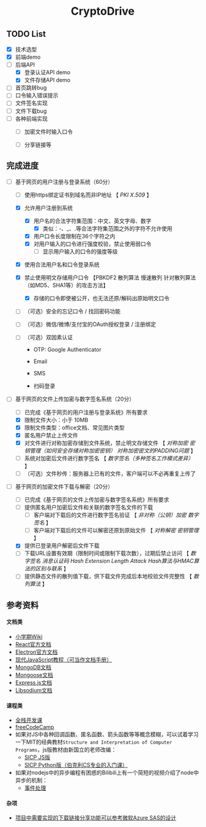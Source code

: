 <h1 align="center">
    CryptoDrive
</h1>

## TODO List

- [x] 技术选型
- [x] 前端demo
- [ ] 后端API
  - [x] 登录认证API demo
  - [x] 文件存储API demo 
- [ ] 首页跳转bug
- [ ] 口令输入错误提示
- [ ] 文件签名实现
- [ ] 文件下载bug
- [ ] 各种前端实现
  - [ ] 加密文件时输入口令
  - [ ] 分享链接等


## 完成进度

- [ ] 基于网页的用户注册与登录系统（60分）

  - [ ] 使用https绑定证书到域名而非IP地址 【 *PKI* *X.509* 】

  - [x] 允许用户注册到系统

    - [x] 用户名的合法字符集范围：中文、英文字母、数字
      - [x] 类似：-、_、.等合法字符集范围之外的字符不允许使用
    - [x] 用户口令长度限制在36个字符之内
    - [x] 对用户输入的口令进行强度校验，禁止使用弱口令
      - [ ] 显示用户输入的口令的强度等级

  - [x] 使用合法用户名和口令登录系统

  - [x] 禁止使用明文存储用户口令 【PBKDF2 散列算法 慢速散列 针对散列算法（如MD5、SHA1等）的攻击方法】

    - [x] 存储的口令即使被公开，也无法还原/解码出原始明文口令

  - [ ] （可选）安全的忘记口令 / 找回密码功能

  - [ ] （可选）微信/微博/支付宝的OAuth授权登录 / 注册绑定

  - [ ] （可选）双因素认证

    - OTP: Google Authenticator

    - Email

    - SMS

    - 扫码登录

- [ ] 基于网页的文件上传加密与数字签名系统（20分）

  - [ ] 已完成《基于网页的用户注册与登录系统》所有要求
  - [x] 限制文件大小：小于 10MB
  - [x] 限制文件类型：office文档、常见图片类型
  - [x] 匿名用户禁止上传文件
  - [x] 对文件进行对称加密存储到文件系统，禁止明文存储文件 【 *对称加密* *密钥管理（如何安全存储对称加密密钥）* *对称加密密文的PADDING问题* 】
  - [ ] 系统对加密后文件进行数字签名 【 *数字签名（多种签名工作模式差异）* 】
  - [ ] （可选）文件秒传：服务器上已有的文件，客户端可以不必再重复上传了

- [ ] 基于网页的加密文件下载与解密（20分）

  - [ ] 已完成《基于网页的文件上传加密与数字签名系统》所有要求
  - [ ] 提供匿名用户加密后文件和关联的数字签名文件的下载
    - [ ] 客户端对下载后的文件进行数字签名验证 【 *非对称（公钥）加密* *数字签名* 】
    - [ ] 客户端对下载后的文件可以解密还原到原始文件 【 *对称解密* *密钥管理* 】
  - [x] 提供已登录用户解密后文件下载
  - [ ] 下载URL设置有效期（限制时间或限制下载次数），过期后禁止访问 【 *数字签名* *消息认证码* *Hash Extension Length Attack* *Hash算法与HMAC算法的区别与联系* 】
  - [ ] 提供静态文件的散列值下载，供下载文件完成后本地校验文件完整性 【 *散列算法* 】

## 参考资料

#### 文档类
- [小学期Wiki](https://c4pr1c3.github.io/cuc-wiki/ac/2022/index.html)
- [React官方文档](https://zh-hans.reactjs.org/docs/getting-started.html)
- [Electron官方文档](https://www.electronjs.org/zh/docs/latest)
- [现代JavaScript教程（可当作文档手册）](https://zh.javascript.info/)
- [MongoDB文档](https://www.mongodb.com/docs/)
- [Mongoose文档](https://mongoosejs.com/docs/api.html)
- [Express.js文档](https://expressjs.com/en/api.html)
- [Libsodium文档](https://doc.libsodium.org/)

#### 课程类
- [全栈开发课](https://fullstackopen.com/zh/)
- [freeCodeCamp](https://chinese.freecodecamp.org/learn)
- 如果对JS中各种回调函数、匿名函数、箭头函数等等概念模糊，可以试着学习一下MIT的经典教材`Structure and Interpretation of Computer Programs`，js版教材由新国立的老师改编：
  - [SICP JS版](https://sourceacademy.org/sicpjs/index)
  - [SICP Python版（伯克利CS专业的入门课）](https://www.bilibili.com/video/BV16W411W76H)
- 如果对nodejs中的异步编程有困惑的Bilibili上有一个简短的视频介绍了node中异步的机制：
  - [事件处理](https://www.bilibili.com/video/BV13A4y1Q7N5)

#### 杂项
- [项目中需要实现的下载链接分享功能可以参考微软Azure SAS的设计](https://docs.microsoft.com/zh-cn/azure/storage/common/storage-sas-overview)

